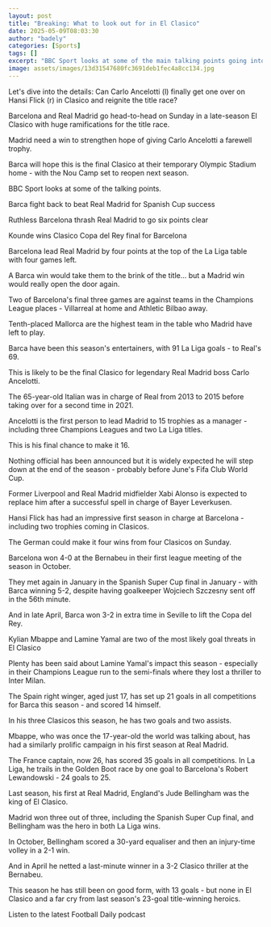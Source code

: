 ```yaml
---
layout: post
title: "Breaking: What to look out for in El Clasico"
date: 2025-05-09T08:03:30
author: "badely"
categories: [Sports]
tags: []
excerpt: "BBC Sport looks at some of the main talking points going into the fourth and final Clasico of the season between Barcelona and Real Madrid."
image: assets/images/13d31547680fc3691deb1fec4a8cc134.jpg
---
```


Let's dive into the details: Can Carlo Ancelotti (l) finally get one over on Hansi Flick (r) in Clasico and reignite the title race?

Barcelona and Real Madrid go head-to-head on Sunday in a late-season El Clasico with huge ramifications for the title race.

Madrid need a win to strengthen hope of giving Carlo Ancelotti a farewell trophy.

Barca will hope this is the final Clasico at their temporary Olympic Stadium home - with the Nou Camp set to reopen next season.

BBC Sport looks at some of the talking points.

Barca fight back to beat Real Madrid for Spanish Cup success

Ruthless Barcelona thrash Real Madrid to go six points clear

Kounde wins Clasico Copa del Rey final for Barcelona

Barcelona lead Real Madrid by four points at the top of the La Liga table with four games left.

A Barca win would take them to the brink of the title... but a Madrid win would really open the door again.

Two of Barcelona's final three games are against teams in the Champions League places - Villarreal at home and Athletic Bilbao away.

Tenth-placed Mallorca are the highest team in the table who Madrid have left to play.

Barca have been this season's entertainers, with 91 La Liga goals - to Real's 69.

This is likely to be the final Clasico for legendary Real Madrid boss Carlo Ancelotti.

The 65-year-old Italian was in charge of Real from 2013 to 2015 before taking over for a second time in 2021.

Ancelotti is the first person to lead Madrid to 15 trophies as a manager - including three Champions Leagues and two La Liga titles.

This is his final chance to make it 16.

Nothing official has been announced but it is widely expected he will step down at the end of the season - probably before June's Fifa Club World Cup.

Former Liverpool and Real Madrid midfielder Xabi Alonso is expected to replace him after a successful spell in charge of Bayer Leverkusen.

Hansi Flick has had an impressive first season in charge at Barcelona - including two trophies coming in Clasicos.

The German could make it four wins from four Clasicos on Sunday.

Barcelona won 4-0 at the Bernabeu in their first league meeting of the season in October.

They met again in January in the Spanish Super Cup final in January - with Barca winning 5-2, despite having goalkeeper Wojciech Szczesny sent off in the 56th minute.

And in late April, Barca won 3-2 in extra time in Seville to lift the Copa del Rey.

Kylian Mbappe and Lamine Yamal are two of the most likely goal threats in El Clasico

Plenty has been said about Lamine Yamal's impact this season - especially in their Champions League run to the semi-finals where they lost a thriller to Inter Milan.

The Spain right winger, aged just 17, has set up 21 goals in all competitions for Barca this season - and scored 14 himself.

In his three Clasicos this season, he has two goals and two assists.

Mbappe, who was once the 17-year-old the world was talking about, has had a similarly prolific campaign in his first season at Real Madrid.

The France captain, now 26, has scored 35 goals in all competitions. In La Liga, he trails in the Golden Boot race by one goal to Barcelona's Robert Lewandowski - 24 goals to 25.

Last season, his first at Real Madrid, England's Jude Bellingham was the king of El Clasico.

Madrid won three out of three, including the Spanish Super Cup final, and Bellingham was the hero in both La Liga wins.

In October, Bellingham scored a 30-yard equaliser and then an injury-time volley in a 2-1 win.

And in April he netted a last-minute winner in a 3-2 Clasico thriller at the Bernabeu.

This season he has still been on good form, with 13 goals - but none in El Clasico and a far cry from last season's 23-goal title-winning heroics.

Listen to the latest Football Daily podcast


